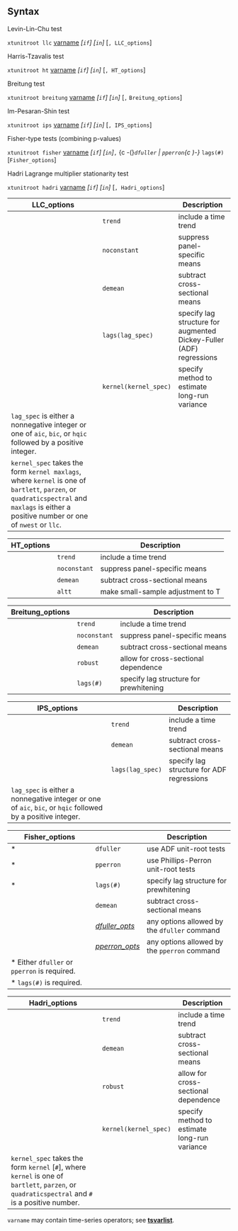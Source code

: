 ## Syntax

Levin-Lin-Chu test

`xtunitroot llc`
[varname](http://www.stata.com/help.cgi?varname)
_\[`if`\] \[`in`\]_ \[`, LLC_options`\]

Harris-Tzavalis test

`xtunitroot ht`
[varname](http://www.stata.com/help.cgi?varname)
_\[`if`\] \[`in`\]_ \[`, HT_options`\]

Breitung test

`xtunitroot breitung`
[varname](http://www.stata.com/help.cgi?varname)
_\[`if`\] \[`in`\]_ \[`,`
`Breitung_options`\]

Im-Pesaran-Shin test

`xtunitroot ips`
[varname](http://www.stata.com/help.cgi?varname)
_\[`if`\] \[`in`\]_ \[`, IPS_options`\]

Fisher-type tests (combining p-values)

`xtunitroot fisher`
[varname](http://www.stata.com/help.cgi?varname)
_\[`if`\] \[`in`\]_`,` <span options="-(">{c
-(}_`dfuller` | `pperron`<span
options=")-">{c )-}_ `lags(#)` \[`Fisher_options`\]

Hadri Lagrange multiplier stationarity test

`xtunitroot hadri`
[varname](http://www.stata.com/help.cgi?varname)
_\[`if`\] \[`in`\]_ \[`, Hadri_options`\]

| LLC\_options                                                                                                                                                                                 |                       | Description                                                         |
|----------------------------------------------------------------------------------------------------------------------------------------------------------------------------------------------|-----------------------|---------------------------------------------------------------------|
|                                                                                                                                                                                              | `trend`               | include a time trend                                                |
|                                                                                                                                                                                              | `noconstant`          | suppress panel-specific means                                       |
|                                                                                                                                                                                              | `demean`              | subtract cross-sectional means                                      |
|                                                                                                                                                                                              | `lags(lag_spec)`      | specify lag structure for augmented Dickey-Fuller (ADF) regressions |
|                                                                                                                                                                                              | `kernel(kernel_spec)` | specify method to estimate long-run variance                        |
| `lag_spec` is either a nonnegative integer or one of `aic`, `bic`, or `hqic` followed by a positive integer.                                                                                 |                       |                                                                     |
| `kernel_spec` takes the form `kernel maxlags`, where `kernel` is one of `bartlett`, `parzen`, or `quadraticspectral` and `maxlags` is either a positive number or one of `nwest` or `llc`. |                       |                                                                     |

| HT\_options |              | Description                       |
|-------------|--------------|-----------------------------------|
|             | `trend`      | include a time trend              |
|             | `noconstant` | suppress panel-specific means     |
|             | `demean`     | subtract cross-sectional means    |
|             | `altt`       | make small-sample adjustment to T |

| Breitung\_options |              | Description                            |
|-------------------|--------------|----------------------------------------|
|                   | `trend`      | include a time trend                   |
|                   | `noconstant` | suppress panel-specific means          |
|                   | `demean`     | subtract cross-sectional means         |
|                   | `robust`     | allow for cross-sectional dependence   |
|                   | `lags(#)`    | specify lag structure for prewhitening |

| IPS\_options                                                                                                 |                  | Description                               |
|--------------------------------------------------------------------------------------------------------------|------------------|-------------------------------------------|
|                                                                                                              | `trend`          | include a time trend                      |
|                                                                                                              | `demean`         | subtract cross-sectional means            |
|                                                                                                              | `lags(lag_spec)` | specify lag structure for ADF regressions |
| `lag_spec` is either a nonnegative integer or one of `aic`, `bic`, or `hqic` followed by a positive integer. |                  |                                           |

| Fisher\_options                               |                                                                                                                              | Description                                  |
|-----------------------------------------------|------------------------------------------------------------------------------------------------------------------------------|----------------------------------------------|
| \*                                            | `dfuller`                                                                                                                    | use ADF unit-root tests                      |
| \*                                            | `pperron`                                                                                                                    | use Phillips-Perron unit-root tests          |
| \*                                            | `lags(#)`                                                                                                                    | specify lag structure for prewhitening       |
|                                               | `demean`                                                                                                                     | subtract cross-sectional means               |
|                                               | [<var class="command">dfuller_opts</var><strong></strong>](http://www.stata.com/help.cgi?dfuller) | any options allowed by the `dfuller` command |
|                                               | [<var class="command">pperron_opts</var><strong></strong>](http://www.stata.com/help.cgi?pperron) | any options allowed by the `pperron` command |
| \* Either `dfuller` or `pperron` is required. |                                                                                                                              |                                              |
| \* `lags(#)` is required.                     |                                                                                                                              |                                              |

| Hadri\_options                                                                                                                                     |                       | Description                                  |
|----------------------------------------------------------------------------------------------------------------------------------------------------|-----------------------|----------------------------------------------|
|                                                                                                                                                    | `trend`               | include a time trend                         |
|                                                                                                                                                    | `demean`              | subtract cross-sectional means               |
|                                                                                                                                                    | `robust`              | allow for cross-sectional dependence         |
|                                                                                                                                                    | `kernel(kernel_spec)` | specify method to estimate long-run variance |
| `kernel_spec` takes the form `kernel` \[`#`\], where `kernel` is one of `bartlett`, `parzen`, or `quadraticspectral` and `#` is a positive number. |                       |                                              |

`varname` may contain time-series operators; see
[<strong>tsvarlist</strong>](http://www.stata.com/help.cgi?tsvarlist).
